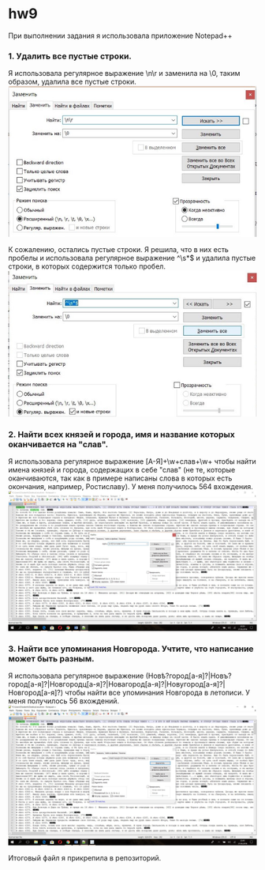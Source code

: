 # hw9
При выполнении задания я использовала приложение Notepad++

### 1. Удалить все пустые строки.
Я использовала регулярное выражение \n\r и заменила на \0, таким образом, удалила все пустые строки.
![](https://github.com/PanchenkoLisa/hw9/blob/master/-qZCwlSoX54.jpg?raw=true)

К сожалению, остались пустые строки. Я решила, что в них есть пробелы и использовала регулярное выражение ^\s*$ и удалила пустые строки, в которых содержится только пробел.
![](https://github.com/PanchenkoLisa/hw9/blob/master/GCLb_4dXIgU.jpg?raw=true)

### 2. Найти всех князей и города, имя и название которых оканчивается на "слав".
Я использовала регулярное выражение [А-Я]+\w+слав+\w+ чтобы найти имена князей и города, содержащих в себе "слав" (не те, которые оканчиваются, так как в примере написаны слова в которых есть окончания, например, Ростиславу). 
У меня получилось 564 вхождения.
![](https://github.com/PanchenkoLisa/hw9/blob/master/M3xEIamk6P4.jpg?raw=true)

### 3. Найти все упоминания Новгорода. Учтите, что написание может быть разным.
Я использовала регулярное выражение (Новѣ?город[а-я]?|Новъ?город[а-я]?|Новгородц[а-я]?|Новагород[а-я]?|Новугород[а-я]?|Новгород[а-я]?) чтобы найти все упоминания Новгорода в летописи. 
У меня получилось 56 вхождений.
![](https://github.com/PanchenkoLisa/hw9/blob/master/BtS_HtR6e7U.jpg?raw=true)

Итоговый файл я прикрепила в репозиторий.
